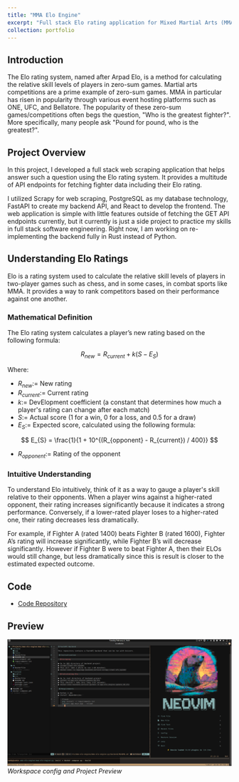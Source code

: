 ```yaml
---
title: "MMA Elo Engine"
excerpt: "Full stack Elo rating application for Mixed Martial Arts (MMA)."
collection: portfolio
---
```


## Introduction

The Elo rating system, named after Arpad Elo, is a method for calculating the relative skill levels of players in zero-sum games. Martial arts competitions are a prime example of zero-sum games. MMA in particular has risen in popularity through various event hosting platforms such as ONE, UFC, and Bellatore. The popularity of these zero-sum games/competitions often begs the question, "Who is the greatest fighter?". More specifically, many people ask "Pound for pound, who is the greatest?".

## Project Overview

In this project, I developed a full stack web scraping application that helps answer such a question using the Elo rating system. It provides a multitude of API endpoints for fetching fighter data including their Elo rating.

I utilized Scrapy for web scraping, PostgreSQL as my database technology, FastAPI to create my backend API, and React to develop the frontend. The web application is simple with little features outside of fetching the GET API endpoints currently, but it currently is just a side project to practice my skills in full stack software engineering. Right now, I am working on re-implementing the backend fully in Rust instead of Python.

## Understanding Elo Ratings

Elo is a rating system used to calculate the relative skill levels of players in two-player games such as chess, and in some cases, in combat sports like MMA. It provides a way to rank competitors based on their performance against one another.

### Mathematical Definition

The Elo rating system calculates a player’s new rating based on the following formula:

$$
R_{new} = R_{current} + k (S - E_{S})
$$

Where:

- $R_{new} :=$ New rating
- $R_{current} :=$ Current rating
- $k :=$ DevElopment coefficient (a constant that determines how much a player's rating can change after each match)
- $S :=$ Actual score (1 for a win, 0 for a loss, and 0.5 for a draw)
- $E_{S} :=$ Expected score, calculated using the following formula:

$$
E_{S} = \frac{1}{1 + 10^{(R_{opponent} - R_{current}) / 400}}
$$

- $R_{opponent}:=$ Rating of the opponent

### Intuitive Understanding

To understand Elo intuitively, think of it as a way to gauge a player's skill relative to their opponents. When a player wins against a higher-rated opponent, their rating increases significantly because it indicates a strong performance. Conversely, if a lower-rated player loses to a higher-rated one, their rating decreases less dramatically.

For example, if Fighter A (rated 1400) beats Fighter B (rated 1600), Fighter A’s rating will increase significantly, while Fighter B’s will decrease significantly. However if Fighter B were to beat Fighter A, then their ELOs would still change, but less dramatically since this is result is closer to the estimated expected outcome.

## Code

- [Code Repository](https://github.com/abarton51/mma-elo-engine-py)

## Preview

![](/images/mma_elo_screenshot_workspace.png)
_Workspace config and Project Preview_
